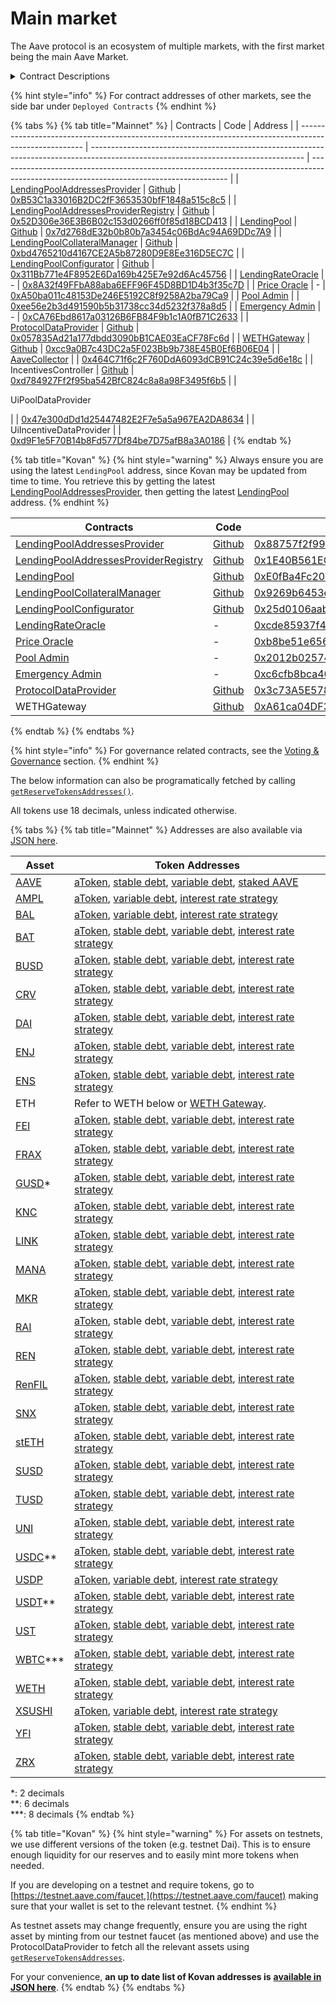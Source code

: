 # Main market

The Aave protocol is an ecosystem of multiple markets, with the first market being the main Aave Market.

<details>

<summary>Contract Descriptions</summary>

* LendingPool: Handles core protocol functionality (supply, borrow, withdraw, repay, flashloan, liquidationCall)

<!---->

* LendingPoolAddressesProvider : Registry of addresses which comprise the pool logic

<!---->

* AaveOracle: Registry of price feeds for each Aave reserve asset (Chainlink oracles in production)

<!---->

* WETHGateway: Intermediary contract for wrapping/unwrapping network base assets (ETH, MATIC, AVAX, etc.) and performing pool actions (deposit, borrow, repay, withdraw)

<!---->

* ProtocolDataProvider: View contract to fetch data on specific Aave reserve or user account&#x20;

<!---->

* UiPoolDataProvider: View contract to fetch arrays of all Aave reserves and all positions for a specified user

<!---->

* UiIncentiveDataProvider: View contract to fetch arrays of all incentive emissions on Aave reserves and claimable incentives for specific user

</details>

{% hint style="info" %}
For contract addresses of other markets, see the side bar under `Deployed Contracts`
{% endhint %}

{% tabs %}
{% tab title="Mainnet" %}
| Contracts                                                                                              | Code                                                                                                                                | Address                                                                                                                                 |
| ------------------------------------------------------------------------------------------------------ | ----------------------------------------------------------------------------------------------------------------------------------- | --------------------------------------------------------------------------------------------------------------------------------------- |
| [LendingPoolAddressesProvider](../the-core-protocol/addresses-provider/)                               | [Github](https://github.com/aave/protocol-v2/blob/master/contracts/protocol/configuration/LendingPoolAddressesProvider.sol)         | [0xB53C1a33016B2DC2fF3653530bfF1848a515c8c5](https://etherscan.io/address/0xb53c1a33016b2dc2ff3653530bff1848a515c8c5#code)              |
| [LendingPoolAddressesProviderRegistry](../the-core-protocol/addresses-provider-registry/)              | [Github](https://github.com/aave/protocol-v2/blob/master/contracts/protocol/configuration/LendingPoolAddressesProviderRegistry.sol) | [0x52D306e36E3B6B02c153d0266ff0f85d18BCD413](https://etherscan.io/address/0x52D306e36E3B6B02c153d0266ff0f85d18BCD413#code)              |
| [LendingPool](../the-core-protocol/lendingpool/)                                                       | [Github](https://github.com/aave/protocol-v2/blob/master/contracts/protocol/lendingpool/LendingPool.sol)                            | [0x7d2768dE32b0b80b7a3454c06BdAc94A69DDc7A9](https://etherscan.io/address/0x7d2768de32b0b80b7a3454c06bdac94a69ddc7a9#readProxyContract) |
| [LendingPoolCollateralManager](../the-core-protocol/protocol-overview.md#lendingpoolcollateralmanager) | [Github](https://github.com/aave/protocol-v2/blob/master/contracts/protocol/lendingpool/LendingPoolCollateralManager.sol)           | [0xbd4765210d4167CE2A5b87280D9E8Ee316D5EC7C](https://etherscan.io/address/0xbd4765210d4167ce2a5b87280d9e8ee316d5ec7c#code)              |
| [LendingPoolConfigurator](../the-core-protocol/protocol-overview.md#lending-pool-configurator)         | [Github](https://github.com/aave/protocol-v2/blob/master/contracts/protocol/lendingpool/LendingPoolConfigurator.sol)                | [0x311Bb771e4F8952E6Da169b425E7e92d6Ac45756](https://etherscan.io/address/0x311bb771e4f8952e6da169b425e7e92d6ac45756#readProxyContract) |
| [LendingRateOracle](../the-core-protocol/protocol-overview.md#interest-rate-strategy)                  | -                                                                                                                                   | [0x8A32f49FFbA88aba6EFF96F45D8BD1D4b3f35c7D](https://etherscan.io/address/0x8a32f49ffba88aba6eff96f45d8bd1d4b3f35c7d#code)              |
| [Price Oracle](../the-core-protocol/price-oracle/)                                                     | -                                                                                                                                   | [0xA50ba011c48153De246E5192C8f9258A2ba79Ca9](https://etherscan.io/address/0xa50ba011c48153de246e5192c8f9258a2ba79ca9#code)              |
| [Pool Admin](../the-core-protocol/addresses-provider/#getpooladmin)                                    |                                                                                                                                     | [0xee56e2b3d491590b5b31738cc34d5232f378a8d5](https://etherscan.io/address/0xee56e2b3d491590b5b31738cc34d5232f378a8d5)                   |
| [Emergency Admin](../the-core-protocol/addresses-provider/#getpoolemergencyadmin)                      | -                                                                                                                                   | [0xCA76Ebd8617a03126B6FB84F9b1c1A0fB71C2633](https://etherscan.io/address/0xca76ebd8617a03126b6fb84f9b1c1a0fb71c2633)                   |
| [ProtocolDataProvider](../the-core-protocol/protocol-data-provider/)                                   | [Github](https://github.com/aave/protocol-v2/blob/ice/mainnet-deployment-03-12-2020/contracts/misc/AaveProtocolDataProvider.sol)    | [0x057835Ad21a177dbdd3090bB1CAE03EaCF78Fc6d](https://etherscan.io/address/0x057835Ad21a177dbdd3090bB1CAE03EaCF78Fc6d#code)              |
| [WETHGateway](../the-core-protocol/weth-gateway.md)                                                    | [Github](https://github.com/aave/protocol-v2/blob/feat/light-deployments/contracts/misc/WETHGateway.sol)                            | [0xcc9a0B7c43DC2a5F023Bb9b738E45B0Ef6B06E04](https://etherscan.io/address/0xcc9a0B7c43DC2a5F023Bb9b738E45B0Ef6B06E04#code)              |
| [AaveCollector](https://docs.aave.com/risk/asset-risk/risk-parameters#reserve-factor)                  |                                                                                                                                     | [0x464C71f6c2F760DdA6093dCB91C24c39e5d6e18c](https://etherscan.io/address/0x464c71f6c2f760dda6093dcb91c24c39e5d6e18c)                   |
| IncentivesController                                                                                   | [Github](https://github.com/aave/incentives-proposal/blob/master/contracts/incentives/StakedTokenIncentivesController.sol)          | [0xd784927Ff2f95ba542BfC824c8a8a98F3495f6b5](https://etherscan.io/address/0xd784927Ff2f95ba542BfC824c8a8a98F3495f6b5#readProxyContract) |
| <p></p><p>UiPoolDataProvider</p>                                                                       |                                                                                                                                     | [0x47e300dDd1d25447482E2F7e5a5a967EA2DA8634](https://etherscan.io/address/0x47e300dDd1d25447482E2F7e5a5a967EA2DA8634#readContract)      |
| UiIncentiveDataProvider                                                                                |                                                                                                                                     | [0xd9F1e5F70B14b8Fd577Df84be7D75afB8a3A0186](https://etherscan.io/address/0xd9F1e5F70B14b8Fd577Df84be7D75afB8a3A0186#readContract)      |
{% endtab %}

{% tab title="Kovan" %}
{% hint style="warning" %}
Always ensure you are using the latest `LendingPool` address, since Kovan may be updated from time to time. You retrieve this by getting the latest [LendingPoolAddressesProvider](../the-core-protocol/addresses-provider-registry/#getaddressesproviderslist), then getting the latest [LendingPool](../the-core-protocol/addresses-provider/#getlendingpool) address.
{% endhint %}

| Contracts                                                                                              | Code                                                                                                                                                           | Address                                                                                                                                  |
| ------------------------------------------------------------------------------------------------------ | -------------------------------------------------------------------------------------------------------------------------------------------------------------- | ---------------------------------------------------------------------------------------------------------------------------------------- |
| [LendingPoolAddressesProvider](../the-core-protocol/addresses-provider/)                               | [Github](https://github.com/aave/protocol-v2/blob/ice/mainnet-deployment-03-12-2020/contracts/protocol/configuration/LendingPoolAddressesProvider.sol)         | [0x88757f2f99175387ab4c6a4b3067c77a695b0349](https://kovan.etherscan.io/address/0x88757f2f99175387ab4c6a4b3067c77a695b0349#readContract) |
| [LendingPoolAddressesProviderRegistry](../the-core-protocol/addresses-provider-registry/)              | [Github](https://github.com/aave/protocol-v2/blob/ice/mainnet-deployment-03-12-2020/contracts/protocol/configuration/LendingPoolAddressesProviderRegistry.sol) | [0x1E40B561EC587036f9789aF83236f057D1ed2A90](https://kovan.etherscan.io/address/0x1E40B561EC587036f9789aF83236f057D1ed2A90#readContract) |
| [LendingPool](../the-core-protocol/lendingpool/)                                                       | [Github](https://github.com/aave/protocol-v2/blob/ice/mainnet-deployment-03-12-2020/contracts/protocol/lendingpool/LendingPool.sol)                            | [0xE0fBa4Fc209b4948668006B2bE61711b7f465bAe](https://kovan.etherscan.io/address/0xe0fba4fc209b4948668006b2be61711b7f465bae)              |
| [LendingPoolCollateralManager](../the-core-protocol/protocol-overview.md#lendingpoolcollateralmanager) | [Github](https://github.com/aave/protocol-v2/blob/ice/mainnet-deployment-03-12-2020/contracts/protocol/lendingpool/LendingPoolCollateralManager.sol)           | [0x9269b6453d0d75370c4c85e5a42977a53efdb72a](https://kovan.etherscan.io/address/0x9269b6453d0d75370c4c85e5a42977a53efdb72a)              |
| [LendingPoolConfigurator](../the-core-protocol/protocol-overview.md#lending-pool-configurator)         | [Github](https://github.com/aave/protocol-v2/blob/ice/mainnet-deployment-03-12-2020/contracts/protocol/lendingpool/LendingPoolConfigurator.sol)                | [0x25d0106aab3f906f00c1e59716bb5f749db12cce](https://kovan.etherscan.io/address/0x25d0106aab3f906f00c1e59716bb5f749db12cce)              |
| [LendingRateOracle](../the-core-protocol/protocol-overview.md#interest-rate-strategy)                  | -                                                                                                                                                              | [0xcde85937f4d447b1508943d6423f1011407f798b](https://kovan.etherscan.io/address/0xcde85937f4d447b1508943d6423f1011407f798b)              |
| [Price Oracle](../the-core-protocol/price-oracle/)                                                     | -                                                                                                                                                              | [0xb8be51e6563bb312cbb2aa26e352516c25c26ac1](https://kovan.etherscan.io/address/0xb8be51e6563bb312cbb2aa26e352516c25c26ac1)              |
| [Pool Admin](../the-core-protocol/addresses-provider/#getpooladmin)                                    | -                                                                                                                                                              | [0x2012b02574f32a96b9cfb8ba7fdfd589d5c70f50](https://kovan.etherscan.io/address/0x2012b02574f32a96b9cfb8ba7fdfd589d5c70f50)              |
| [Emergency Admin](../the-core-protocol/addresses-provider/#getpoolemergencyadmin)                      | -                                                                                                                                                              | [0xc6cfb8bca4691f661773facc64e47a4ebaed712f](https://kovan.etherscan.io/address/0xc6cfb8bca4691f661773facc64e47a4ebaed712f)              |
| [ProtocolDataProvider](../the-core-protocol/protocol-data-provider/)                                   | [Github](https://github.com/aave/protocol-v2/blob/master/contracts/misc/AaveProtocolDataProvider.sol)                                                          | [0x3c73A5E5785cAC854D468F727c606C07488a29D6](https://kovan.etherscan.io/address/0x3c73a5e5785cac854d468f727c606c07488a29d6#readContract) |
| WETHGateway                                                                                            | [Github](https://github.com/aave/protocol-v2/blob/master/contracts/misc/WETHGateway.sol)                                                                       | [0xA61ca04DF33B72b235a8A28CfB535bb7A5271B70](https://kovan.etherscan.io/address/0xA61ca04DF33B72b235a8A28CfB535bb7A5271B70#code)         |
{% endtab %}
{% endtabs %}

{% hint style="info" %}
For governance related contracts, see the [Voting & Governance](../protocol-governance/governance/#deployed-contracts) section.
{% endhint %}

The below information can also be programatically fetched by calling [`getReserveTokensAddresses()`](../the-core-protocol/protocol-data-provider/#getreservetokensaddresses).

All tokens use 18 decimals, unless indicated otherwise.

{% tabs %}
{% tab title="Mainnet" %}
Addresses are also available via [JSON here](https://aave.github.io/aave-addresses/mainnet.json).

| Asset                                                                                              | Token Addresses                                                                                                                                                                                                                                                                                                                                                                            |
| -------------------------------------------------------------------------------------------------- | ------------------------------------------------------------------------------------------------------------------------------------------------------------------------------------------------------------------------------------------------------------------------------------------------------------------------------------------------------------------------------------------ |
| [AAVE](https://etherscan.io/address/0x7Fc66500c84A76Ad7e9c93437bFc5Ac33E2DDaE9#readProxyContract)  | [aToken](https://etherscan.io/address/0xFFC97d72E13E01096502Cb8Eb52dEe56f74DAD7B), [stable debt](https://etherscan.io/address/0x079D6a3E844BcECf5720478A718Edb6575362C5f), [variable debt](https://etherscan.io/address/0xF7DBA49d571745D9d7fcb56225B05BEA803EBf3C), [staked AAVE](https://etherscan.io/address/0x4da27a545c0c5b758a6ba100e3a049001de870f5)                                |
| [AMPL](https://etherscan.io/token/0xd46ba6d942050d489dbd938a2c909a5d5039a161)                      | [aToken](https://etherscan.io/token/0x1e6bb68acec8fefbd87d192be09bb274170a0548), [variable debt](https://etherscan.io/token/0xf013d90e4e4e3baf420dfea60735e75dbd42f1e1), [interest rate strategy](https://etherscan.io/address/0x9a8ca7e1d64afff2664443b3803f280345f5336b#readContract)                                                                                                    |
| [BAL](https://etherscan.io/token/0xba100000625a3754423978a60c9317c58a424e3d)                       | [aToken](https://etherscan.io/token/0x272F97b7a56a387aE942350bBC7Df5700f8a4576), [variable debt](https://etherscan.io/token/0x13210D4Fe0d5402bd7Ecbc4B5bC5cFcA3b71adB0), [interest rate strategy](https://etherscan.io/address/0xfc0eace19aa7498e0f36ef1607d282a8d6debbdd#readContract)                                                                                                    |
| [BAT](https://etherscan.io/address/0x0d8775f648430679a709e98d2b0cb6250d2887ef)                     | [aToken](https://etherscan.io/address/0x05Ec93c0365baAeAbF7AefFb0972ea7ECdD39CF1), [stable debt](https://etherscan.io/address/0x277f8676FAcf4dAA5a6EA38ba511B7F65AA02f9F), [variable debt](https://etherscan.io/address/0xfc218A6Dfe6901CB34B1a5281FC6f1b8e7E56877), [interest rate strategy](https://etherscan.io/address/0xbdfc85b140edf1feafd6ed664027aa4c23b4a29f#readContract)        |
| [BUSD](https://etherscan.io/address/0x4Fabb145d64652a948d72533023f6E7A623C7C53)                    | [aToken](https://etherscan.io/address/0xA361718326c15715591c299427c62086F69923D9), [stable debt](https://etherscan.io/address/0x4A7A63909A72D268b1D8a93a9395d098688e0e5C), [variable debt](https://etherscan.io/address/0xbA429f7011c9fa04cDd46a2Da24dc0FF0aC6099c), [interest rate strategy](https://etherscan.io/address/0x26d40544447f68a3de69005822195549934624b9)                     |
| [CRV](https://etherscan.io/token/0xD533a949740bb3306d119CC777fa900bA034cd52)                       | [aToken](https://etherscan.io/address/0x8dAE6Cb04688C62d939ed9B68d32Bc62e49970b1), [stable debt](https://etherscan.io/address/0x9288059a74f589C919c7Cf1Db433251CdFEB874B), [variable debt](https://etherscan.io/address/0x00ad8eBF64F141f1C81e9f8f792d3d1631c6c684), [interest rate strategy](https://etherscan.io/address/0xe3a3de71b827cb73663a24cdb6243ba7f986cc3b#readContract)        |
| [DAI](https://etherscan.io/address/0x6B175474E89094C44Da98b954EedeAC495271d0F)                     | [aToken](https://etherscan.io/address/0x028171bCA77440897B824Ca71D1c56caC55b68A3), [stable debt](https://etherscan.io/address/0x778A13D3eeb110A4f7bb6529F99c000119a08E92), [variable debt](https://etherscan.io/address/0x6C3c78838c761c6Ac7bE9F59fe808ea2A6E4379d), [interest rate strategy](https://etherscan.io/address/0xfffe32106a68aa3ed39ccce673b646423eeab62a)                     |
| [ENJ](https://etherscan.io/address/0xF629cBd94d3791C9250152BD8dfBDF380E2a3B9c)                     | [aToken](https://etherscan.io/address/0xaC6Df26a590F08dcC95D5a4705ae8abbc88509Ef), [stable debt](https://etherscan.io/address/0x943DcCA156b5312Aa24c1a08769D67FEce4ac14C), [variable debt](https://etherscan.io/address/0x38995F292a6E31b78203254fE1cdd5Ca1010A446), [interest rate strategy](https://etherscan.io/address/0x4a4fb6b26e7f516594b7242240039ea8faac897a#readContract)        |
| [ENS](https://etherscan.io/address/0xc18360217d8f7ab5e7c516566761ea12ce7f9d72)                     | [aToken](https://etherscan.io/address/0x9a14e23A58edf4EFDcB360f68cd1b95ce2081a2F), [stable debt](https://etherscan.io/address/0x34441FFD1948E49dC7a607882D0c38Efd0083815), [variable debt](https://etherscan.io/address/0x176808047cc9b7A2C9AE202c593ED42dDD7C0D13), [interest rate strategy](https://etherscan.io/address/0xb2eD1eCE1c13455Ce9299d35D3B00358529f3Dc8#code)                |
| ETH                                                                                                | Refer to WETH below or [WETH Gateway](../the-core-protocol/weth-gateway.md).                                                                                                                                                                                                                                                                                                               |
| [FEI](https://etherscan.io/address/0x956f47f50a910163d8bf957cf5846d573e7f87ca)                     | [aToken](https://etherscan.io/address/0x683923dB55Fead99A79Fa01A27EeC3cB19679cC3), [stable debt,](https://etherscan.io/address/0xd89cF9E8A858F8B4b31Faf793505e112d6c17449) [variable debt,](https://etherscan.io/address/0xC2e10006AccAb7B45D9184FcF5b7EC7763f5BaAe) [interest rate strategy](https://etherscan.io/address/0xF0bA2a8c12A2354c075b363765EAe825619bd490)                     |
| [FRAX](https://etherscan.io/address/0x853d955acef822db058eb8505911ed77f175b99e)                    | [aToken](https://etherscan.io/address/0xd4937682df3C8aEF4FE912A96A74121C0829E664), [stable debt](https://etherscan.io/address/0x3916e3B6c84b161df1b2733dFfc9569a1dA710c2#code), [variable debt](https://etherscan.io/address/0xfE8F19B17fFeF0fDbfe2671F248903055AFAA8Ca), [interest rate strategy](https://etherscan.io/address/0xb0a73aC3B10980A598685d4631c83f5348F5D32c)                |
| [GUSD](https://etherscan.io/address/0x056fd409e1d7a124bd7017459dfea2f387b6d5cd)\*                  | [aToken](https://etherscan.io/address/0xD37EE7e4f452C6638c96536e68090De8cBcdb583), [stable debt](https://etherscan.io/address/0xf8aC64ec6Ff8E0028b37EB89772d21865321bCe0), [variable debt](https://etherscan.io/address/0x279AF5b99540c1A3A7E3CDd326e19659401eF99e), [interest rate strategy](https://etherscan.io/address/0x2893405d64a7bc8db02fa617351a5399d59ecf8d)                     |
| [KNC](https://etherscan.io/address/0xdd974D5C2e2928deA5F71b9825b8b646686BD200)                     | [aToken](https://etherscan.io/address/0x39C6b3e42d6A679d7D776778Fe880BC9487C2EDA), [stable debt](https://etherscan.io/address/0x9915dfb872778B2890a117DA1F35F335eb06B54f), [variable debt](https://etherscan.io/address/0x6B05D1c608015Ccb8e205A690cB86773A96F39f1), [interest rate strategy](https://etherscan.io/address/0xfdbda42d2ac1bfbbc10555eb255de8387b8977c4#readContract)        |
| [LINK](https://etherscan.io/address/0x514910771AF9Ca656af840dff83E8264EcF986CA)                    | [aToken](https://etherscan.io/address/0xa06bC25B5805d5F8d82847D191Cb4Af5A3e873E0), [stable debt](https://etherscan.io/address/0xFB4AEc4Cc858F2539EBd3D37f2a43eAe5b15b98a), [variable debt](https://etherscan.io/address/0x0b8f12b1788BFdE65Aa1ca52E3e9F3Ba401be16D), [interest rate strategy](https://etherscan.io/address/0xed6547b83276b076b771b88fccbd68bdedb3927f#readContract)        |
| [MANA](https://etherscan.io/address/0x0F5D2fB29fb7d3CFeE444a200298f468908cC942)                    | [aToken](https://etherscan.io/address/0xa685a61171bb30d4072B338c80Cb7b2c865c873E), [stable debt](https://etherscan.io/address/0xD86C74eA2224f4B8591560652b50035E4e5c0a3b), [variable debt](https://etherscan.io/address/0x0A68976301e46Ca6Ce7410DB28883E309EA0D352), [interest rate strategy](https://etherscan.io/address/0x004fc239848d8a8d3304729b78ba81d73d83c99f#readContract)        |
| [MKR](https://etherscan.io/address/0x9f8F72aA9304c8B593d555F12eF6589cC3A579A2)                     | [aToken](https://etherscan.io/address/0xc713e5E149D5D0715DcD1c156a020976e7E56B88), [stable debt](https://etherscan.io/address/0xC01C8E4b12a89456a9fD4e4e75B72546Bf53f0B5), [variable debt](https://etherscan.io/address/0xba728eAd5e496BE00DCF66F650b6d7758eCB50f8), [interest rate strategy](https://etherscan.io/address/0xe3a3de71b827cb73663a24cdb6243ba7f986cc3b#readContract)        |
| [RAI](https://etherscan.io/address/0x03ab458634910aad20ef5f1c8ee96f1d6ac54919)                     | [aToken](https://etherscan.io/address/0xc9BC48c72154ef3e5425641a3c747242112a46AF), stable debt, [variable debt](https://etherscan.io/address/0xB5385132EE8321977FfF44b60cDE9fE9AB0B4e6b), [interest rate strategy](https://etherscan.io/address/0xa7d4df837926cd55036175afef38395d56a64c22)                                                                                                |
| [REN](https://etherscan.io/address/0x408e41876cCCDC0F92210600ef50372656052a38)                     | [aToken](https://etherscan.io/address/0xCC12AbE4ff81c9378D670De1b57F8e0Dd228D77a), [stable debt](https://etherscan.io/address/0x3356Ec1eFA75d9D150Da1EC7d944D9EDf73703B7), [variable debt](https://etherscan.io/address/0xcd9D82d33bd737De215cDac57FE2F7f04DF77FE0), [interest rate strategy](https://etherscan.io/address/0x9b1e3c7483f0f21abfeae3aebc9b47b5f23f5bb0#readContract)        |
| [RenFIL](https://etherscan.io/token/0xD5147bc8e386d91Cc5DBE72099DAC6C9b99276F5)                    | [aToken](https://etherscan.io/token/0x514cd6756ccbe28772d4cb81bc3156ba9d1744aa), [stable debt](https://etherscan.io/token/0xcaad05c49e14075077915cb5c820eb3245afb950), [variable debt](https://etherscan.io/token/0x348e2ebd5e962854871874e444f4122399c02755), [interest rate strategy](https://etherscan.io/address/0xb140cb1306b396c658a5438602b6857842e1e98a#code)                      |
| [SNX](https://etherscan.io/address/0xC011a73ee8576Fb46F5E1c5751cA3B9Fe0af2a6F)                     | [aToken](https://etherscan.io/address/0x35f6B052C598d933D69A4EEC4D04c73A191fE6c2), [stable debt](https://etherscan.io/address/0x8575c8ae70bDB71606A53AeA1c6789cB0fBF3166), [variable debt](https://etherscan.io/address/0x267EB8Cf715455517F9BD5834AeAE3CeA1EBdbD8), [interest rate strategy](https://etherscan.io/address/0xcc92073dde8ae03baa1812ac5cf22e69b5e76914#readContract)        |
| [stETH](https://etherscan.io/address/0xae7ab96520DE3A18E5e111B5EaAb095312D7fE84)                   | [aToken](https://etherscan.io/address/0x1982b2F5814301d4e9a8b0201555376e62F82428), [stable debt](https://etherscan.io/address/0x66457616Dd8489dF5D0AFD8678F4A260088aAF55), [variable debt](https://etherscan.io/address/0xA9DEAc9f00Dc4310c35603FCD9D34d1A750f81Db), [interest rate strategy](https://etherscan.io/address/0xff04ed5f7a6C3a0F1e5Ea20617F8C6f513D5A77c)                     |
| [SUSD](https://etherscan.io/address/0x57Ab1ec28D129707052df4dF418D58a2D46d5f51)                    | [aToken](https://etherscan.io/address/0x6C5024Cd4F8A59110119C56f8933403A539555EB), [stable debt](https://etherscan.io/address/0x30B0f7324feDF89d8eff397275F8983397eFe4af), [variable debt](https://etherscan.io/address/0xdC6a3Ab17299D9C2A412B0e0a4C1f55446AE0817), [interest rate strategy](https://etherscan.io/address/0x3082d0a473385ed2cbd1f16087ab8b7bf79f0355#readContract)        |
| [TUSD](https://etherscan.io/address/0x0000000000085d4780B73119b644AE5ecd22b376)                    | [aToken](https://etherscan.io/address/0x101cc05f4A51C0319f570d5E146a8C625198e636), [stable debt](https://etherscan.io/address/0x7f38d60D94652072b2C44a18c0e14A481EC3C0dd), [variable debt](https://etherscan.io/address/0x01C0eb1f8c6F1C1bF74ae028697ce7AA2a8b0E92), [interest rate strategy](https://etherscan.io/address/0x0ddec679166c367ae45036c8b2c169c5fb2dcee1)                     |
| [UNI](https://etherscan.io/address/0x1f9840a85d5aF5bf1D1762F925BDADdC4201F984)                     | [aToken](https://etherscan.io/address/0xB9D7CB55f463405CDfBe4E90a6D2Df01C2B92BF1), [stable debt](https://etherscan.io/address/0xD939F7430dC8D5a427f156dE1012A56C18AcB6Aa), [variable debt](https://etherscan.io/address/0x5BdB050A92CADcCfCDcCCBFC17204a1C9cC0Ab73), [interest rate strategy](https://etherscan.io/address/0x24abfac8dd8f270d752837fdfe3b3c735361f4ee#readContract)        |
| [USDC](https://etherscan.io/address/0xA0b86991c6218b36c1d19D4a2e9Eb0cE3606eB48)\*\*                | [aToken](https://etherscan.io/address/0xBcca60bB61934080951369a648Fb03DF4F96263C), [stable debt](https://etherscan.io/address/0xE4922afAB0BbaDd8ab2a88E0C79d884Ad337fcA6), [variable debt](https://etherscan.io/address/0x619beb58998eD2278e08620f97007e1116D5D25b), [interest rate strategy](https://etherscan.io/address/0x8cae0596bc1ed42dc3f04c4506cfe442b3e74e27)                     |
| [USDP](https://etherscan.io/token/0x8e870d67f660d95d5be530380d0ec0bd388289e1)                      | [aToken](https://etherscan.io/token/0x2e8f4bdbe3d47d7d7de490437aea9915d930f1a3), [variable debt](https://etherscan.io/token/0xfdb93b3b10936cf81fa59a02a7523b6e2149b2b7), [interest rate strategy](https://etherscan.io/address/0x404d396fc42e20d14585a1a10cd64bddc6c6574a)                                                                                                                 |
| [USDT](https://etherscan.io/address/0xdAC17F958D2ee523a2206206994597C13D831ec7)\*\*                | [aToken](https://etherscan.io/address/0x3Ed3B47Dd13EC9a98b44e6204A523E766B225811), [stable debt](https://etherscan.io/address/0xe91D55AB2240594855aBd11b3faAE801Fd4c4687), [variable debt](https://etherscan.io/address/0x531842cEbbdD378f8ee36D171d6cC9C4fcf475Ec), [interest rate strategy](https://etherscan.io/address/0x515e87cb3fec986050f202a2bbfa362a2188bc3f)                     |
| [UST](https://etherscan.io/address/0xa693B19d2931d498c5B318dF961919BB4aee87a5#code)                | [aToken](https://etherscan.io/address/0xc2e2152647F4C26028482Efaf64b2Aa28779EFC4#code), [stable debt](https://etherscan.io/address/0x7FDbfB0412700D94403c42cA3CAEeeA183F07B26#code), [variable debt](https://etherscan.io/address/0xaf32001cf2E66C4C3af4205F6EA77112AA4160FE#code), [interest rate strategy](https://etherscan.io/address/0x0dEDCaE8Eb22A2EFB597aBde1834173C47Cff186#code) |
| [WBTC](https://etherscan.io/address/0x2260FAC5E5542a773Aa44fBCfeDf7C193bc2C599)\*\*\*              | [aToken](https://etherscan.io/address/0x9ff58f4fFB29fA2266Ab25e75e2A8b3503311656), [stable debt](https://etherscan.io/address/0x51B039b9AFE64B78758f8Ef091211b5387eA717c), [variable debt](https://etherscan.io/address/0x9c39809Dec7F95F5e0713634a4D0701329B3b4d2), [interest rate strategy](https://etherscan.io/address/0xf41e8f817e6c399d1ade102059c454093b24f35b#readContract)        |
| [WETH](https://etherscan.io/address/0xC02aaA39b223FE8D0A0e5C4F27eAD9083C756Cc2)                    | [aToken](https://etherscan.io/address/0x030bA81f1c18d280636F32af80b9AAd02Cf0854e), [stable debt](https://etherscan.io/address/0x4e977830ba4bd783C0BB7F15d3e243f73FF57121), [variable debt](https://etherscan.io/address/0xF63B34710400CAd3e044cFfDcAb00a0f32E33eCf), [interest rate strategy](https://etherscan.io/address/0x4ce076b9dd956196b814e54e1714338f18fde3f4#readContract)        |
| [XSUSHI](https://etherscan.io/address/0x8798249c2E607446EfB7Ad49eC89dD1865Ff4272)                  | [aToken](https://etherscan.io/address/0xf256cc7847e919fac9b808cc216cac87ccf2f47a), [variable debt](https://etherscan.io/address/0xfAFEDF95E21184E3d880bd56D4806c4b8d31c69A#readProxyContract), [interest rate strategy](https://etherscan.io/address/0xb49034ada4be5c6bb3823a623c6250267110b06b#readContract)                                                                              |
| [YFI](https://etherscan.io/address/0x0bc529c00C6401aEF6D220BE8C6Ea1667F6Ad93e)                     | [aToken](https://etherscan.io/address/0x5165d24277cD063F5ac44Efd447B27025e888f37), [stable debt](https://etherscan.io/address/0xca823F78C2Dd38993284bb42Ba9b14152082F7BD), [variable debt](https://etherscan.io/address/0x7EbD09022Be45AD993BAA1CEc61166Fcc8644d97), [interest rate strategy](https://etherscan.io/address/0xfd71623d7f41360aefe200de4f17e20a29e1d58c#readContract)        |
| [ZRX](https://etherscan.io/address/0xE41d2489571d322189246DaFA5ebDe1F4699F498)                     | [aToken](https://etherscan.io/address/0xDf7FF54aAcAcbFf42dfe29DD6144A69b629f8C9e), [stable debt](https://etherscan.io/address/0x071B4323a24E73A5afeEbe34118Cd21B8FAAF7C3), [variable debt](https://etherscan.io/address/0x85791D117A392097590bDeD3bD5abB8d5A20491A), [interest rate strategy](https://etherscan.io/address/0x1a4babc0e20d892167792ac79618273711afd3e7#readContract)        |

&#x20;\*: 2 decimals\
&#x20;\*\*: 6 decimals\
&#x20;\*\*\*: 8 decimals
{% endtab %}

{% tab title="Kovan" %}
{% hint style="warning" %}
For assets on testnets, we use different versions of the token (e.g. testnet Dai). This is to ensure enough liquidity for our reserves and to easily mint more tokens when needed.

If you are developing on a testnet and require tokens, go to [https://testnet.aave.com/faucet,](https://testnet.aave.com/faucet) making sure that your wallet is set to the relevant testnet.
{% endhint %}

As testnet assets may change frequently, ensure you are using the right asset by minting from our testnet faucet (as mentioned above) and use the ProtocolDataProvider to fetch all the relevant assets using [`getReserveTokensAddresses`](../the-core-protocol/protocol-data-provider/#getreservetokensaddresses).

For your convenience, **an up to date list of Kovan addresses is** [**available in JSON here**](https://aave.github.io/aave-addresses/kovan.json).
{% endtab %}
{% endtabs %}
